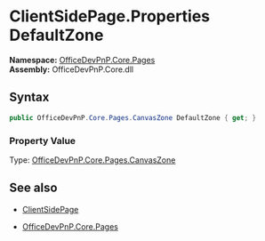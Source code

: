 # ClientSidePage.Properties DefaultZone
**Namespace:** [OfficeDevPnP.Core.Pages](OfficeDevPnP.Core.Pages.md)  
**Assembly:** OfficeDevPnP.Core.dll  
## Syntax
```C#
public OfficeDevPnP.Core.Pages.CanvasZone DefaultZone { get; }
```

### Property Value
Type: [OfficeDevPnP.Core.Pages.CanvasZone](OfficeDevPnP.Core.Pages.CanvasZone.md) 

## See also
- [ClientSidePage](ClientSidePage.md) 

- [OfficeDevPnP.Core.Pages](OfficeDevPnP.Core.Pages.md)
